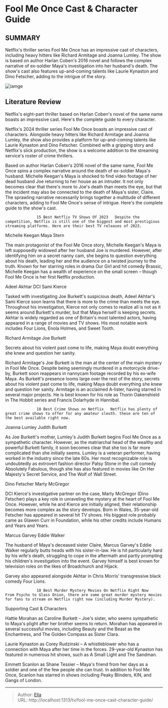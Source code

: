 # Fool Me Once Cast &amp; Character Guide


## SUMMARY 



  Netflix&#39;s thriller series Fool Me Once has an impressive cast of characters, including heavy hitters like Richard Armitage and Joanna Lumley.   The show is based on author Harlan Coben&#39;s 2016 novel and follows the complex narrative of ex-soldier Maya&#39;s investigation into her husband&#39;s death.   The show&#39;s cast also features up-and-coming talents like Laurie Kynaston and Dino Fetscher, adding to the intrigue of the story.  

![iamge](https://static1.srcdn.com/wordpress/wp-content/uploads/2024/01/fool-me-once-cast-character-guide.jpeg)

## Literature Review
Netflix&#39;s eight-part thriller based on Harlan Coben&#39;s novel of the same name boasts an impressive cast. Here&#39;s the complete guide to every character. 




Netflix&#39;s 2024 thriller series Fool Me Once boasts an impressive cast of characters. Alongside heavy hitters like Richard Armitage and Joanna Lumley, the show also provides a platform for up-and-coming talents like Laurie Kynaston and Dino Fetscher. Combined with a gripping story and Netflix&#39;s slick production, the show is a welcome addition to the streaming service&#39;s roster of crime thrillers.




Based on author Harlan Coben&#39;s 2016 novel of the same name, Fool Me Once spins a complex narrative around the death of ex-soldier Maya&#39;s husband. Michelle Keegan&#39;s Maya is shocked to find video footage of her dead husband Joe returning to her house as an intruder. It not only becomes clear that there&#39;s more to Joe&#39;s death than meets the eye, but that the incident may also be connected to the death of Maya&#39;s sister, Claire. The sprawling narrative necessarily brings together a multitude of different characters, adding to Fool Me Once&#39;s sense of intrigue. Here&#39;s the complete guide to the show&#39;s cast.

                  15 Best Netflix TV Shows Of 2023   Despite the competition, Netflix is still one of the biggest and most prestigious streaming platforms. Here are their best TV releases of 2023.     


 Michelle Keegan 
Maya Stern
         




The main protagonist of the Fool Me Once story, Michelle Keegan&#39;s Maya is left supposedly widowed after her husband Joe is murdered. However, after identifying him on a secret nanny cam, she begins to question everything about his death, leading her and the audience on a twisted journey to the truth. Known for her starring roles in drama Our Girl and hit comedy Brassic, Michelle Keegan has a wealth of experience on the small screen – though Fool Me Once is her first Netflix production.



 Adeel Akhtar 
DCI Sami Kierce
          

Tasked with investigating Joe Burkett&#39;s suspicious death, Adeel Akhtar&#39;s Sami Kierce soon learns that there is more to the crime than meets the eye. Throughout his investigation, Kierce not only comes to realize all is not as it seems around Burkett&#39;s murder, but that Maya herself is keeping secrets. Akhtar is widely regarded as one of Britain&#39;s most talented actors, having appeared in a range of movies and TV shows. His most notable work includes Four Lions, Enola Holmes, and Sweet Tooth.






 Richard Armitage 
Joe Burkett
          



Secrets about his violent past come to life, making Maya doubt everything she knew and question her sanity.




Richard Armitage&#39;s Joe Burkett is the man at the center of the main mystery in Fool Me Once. Despite being seemingly murdered in a motorcycle drive-by, Burkett soon reappears in nannycam footage recorded by his ex-wife Maya. As Burkett&#39;s presence looms large over the rest of the story, secrets about his violent past come to life, making Maya doubt everything she knew and question her sanity. Armitage is an acclaimed A-lister, having starred in several major projects. He is best known for his role as Thorin Oakenshield in The Hobbit series and Francis Dolarhyde in Hannibal.




                  10 Best Crime Shows on Netflix   Netflix has plenty of great crime shows to offer for any amateur sleuth. these are ten of the best available right now.    



 Joanna Lumley 
Judith Burkett
          

As Joe Burkett&#39;s mother, Lumley&#39;s Judith Burkett begins Fool Me Once as a sympathetic character. However, as the matriarchal head of the wealthy and powerful Burkett family, it soon becomes clear that she too is far more complicated than she initially seems. Lumley is a veteran performer, having worked in the industry since the late 60s. Her most recognizable role is undoubtedly as extrovert fashion director Patsy Stone in the cult comedy Absolutely Fabulous, though she has also featured in movies like On Her Majesty&#39;s Secret Service, and The Wolf of Wall Street.






 Dino Fetscher 
Marty McGregor
          

DCI Kierce&#39;s investigative partner on the case, Marty McGregor (Dino Fetscher) plays a key role in unraveling the mystery at the heart of Fool Me Once. However, while he and Kierce are initially aligned, their relationship becomes more complex as the story develops. Born in Wales, 35-year-old Fetscher has appeared in several hit TV shows. His biggest role probably came as Glawen Curr in Foundation, while his other credits include Humans and Years and Years.



 Marcus Garvey 
Eddie Walker
          

The husband of Maya&#39;s deceased sister Claire, Marcus Garvey&#39;s Eddie Walker regularly butts heads with his sister-in-law. He is hit particularly hard by his wife&#39;s death, struggling to cope in the aftermath and partly prompting his children&#39;s investigation into the event. Garvey himself is best known for television roles on the likes of Broadchurch and Hijack.






Garvey also appeared alongside Akhtar in Chris Morris&#39; transgressive black comedy Four Lions.




                  10 Best Murder Mystery Movies On Netflix Right Now   From Psycho to Glass Onion, there are some great murder mystery movies for fans to stream on Netflix right now (including Murder Mystery).    



 Supporting Cast &amp; Characters 
         

Hattie Morahan as Caroline Burkett – Joe&#39;s sister, who seems sympathetic to Maya&#39;s plight after her brother seems to return. Morahan has appeared in several successful movies, including Beauty and the Beast as the Enchantress, and The Golden Compass as Sister Clara.




Laurie Kynaston as Corey Rudzinski – A whistleblower who has a connection with Maya after her time in the forces. 29-year-old Kynaston has featured in numerous hit shows, such as A Small Light and The Sandman.

Emmett Scanlon as Shane Tessier – Maya&#39;s friend from her days as a soldier and one of the few people she can trust. In addition to Fool Me Once, Scanlon has starred in shows including Peaky Blinders, KIN, and Gangs of London.



---

> Author: [Ella](https://instagram.hk.cn/)  
> URL: http://localhost:1313/tv/fool-me-once-cast-character-guide/  

